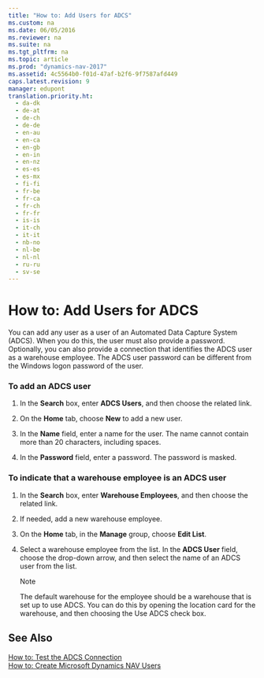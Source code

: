 ```yaml
---
title: "How to: Add Users for ADCS"
ms.custom: na
ms.date: 06/05/2016
ms.reviewer: na
ms.suite: na
ms.tgt_pltfrm: na
ms.topic: article
ms.prod: "dynamics-nav-2017"
ms.assetid: 4c5564b0-f01d-47af-b2f6-9f7587afd449
caps.latest.revision: 9
manager: edupont
translation.priority.ht:
  - da-dk
  - de-at
  - de-ch
  - de-de
  - en-au
  - en-ca
  - en-gb
  - en-in
  - en-nz
  - es-es
  - es-mx
  - fi-fi
  - fr-be
  - fr-ca
  - fr-ch
  - fr-fr
  - is-is
  - it-ch
  - it-it
  - nb-no
  - nl-be
  - nl-nl
  - ru-ru
  - sv-se
---
```

# How to: Add Users for ADCS
You can add any user as a user of an Automated Data Capture System \(ADCS\). When you do this, the user must also provide a password. Optionally, you can also provide a connection that identifies the ADCS user as a warehouse employee. The ADCS user password can be different from the Windows logon password of the user.  

### To add an ADCS user  

1.  In the **Search** box, enter **ADCS Users**, and then choose the related link.  

2.  On the **Home** tab, choose **New** to add a new user.  

3.  In the **Name** field, enter a name for the user. The name cannot contain more than 20 characters, including spaces.  

4.  In the **Password** field, enter a password. The password is masked.  

### To indicate that a warehouse employee is an ADCS user  

1.  In the **Search** box, enter **Warehouse Employees**, and then choose the related link.  

2.  If needed, add a new warehouse employee.  

3.  On the **Home** tab, in the **Manage** group, choose **Edit List**.  

4.  Select a warehouse employee from the list. In the **ADCS User** field, choose the drop-down arrow, and then select the name of an ADCS user from the list.  

    > [!NOTE]  
    >  The default warehouse for the employee should be a warehouse that is set up to use ADCS. You can do this by opening the location card for the warehouse, and then choosing the Use ADCS check box.   

## See Also  
 [How to: Test the ADCS Connection](How-to--Test-the-ADCS-Connection.md)   
 [How to: Create Microsoft Dynamics NAV Users](How-to--Create-Microsoft-Dynamics-NAV-Users.md)  
  <!--[ADCS Users](\($-N_7710-ADCS-Users-$\).md)-->   

